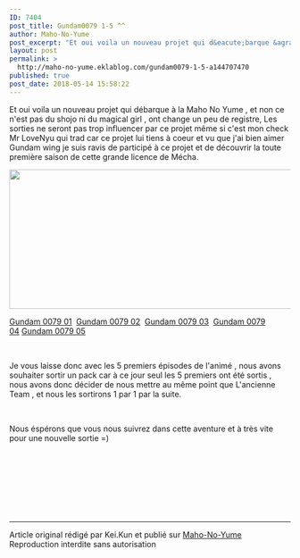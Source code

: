 ```yaml
---
ID: 7404
post_title: Gundam0079 1-5 ^^
author: Maho-No-Yume
post_excerpt: "Et oui voila un nouveau projet qui d&eacute;barque &agrave; la Maho No Yume , et non ce n'est pas du shojo ni du magical girl , ont change un peu de registre, Les sorties ne seront pas trop influencer par ce projet m&ecirc;me si c'est mon check Mr LoveNyu qui trad car ce projet lui tiens &agrave; coeur et vu que j'ai..."
layout: post
permalink: >
  http://maho-no-yume.eklablog.com/gundam0079-1-5-a144707470
published: true
post_date: 2018-05-14 15:58:22
---
```

<p>Et oui voila un nouveau projet qui d&eacute;barque &agrave; la Maho No Yume , et non ce n'est pas du shojo ni du magical girl , ont change un peu de registre, Les sorties ne seront pas trop influencer par ce projet m&ecirc;me si c'est mon check Mr LoveNyu qui trad car ce projet lui tiens &agrave; coeur et vu que j'ai bien aimer Gundam wing je suis ravis de particip&eacute; &agrave; ce projet et de d&eacute;couvrir la toute premi&egrave;re saison de cette grande licence de M&eacute;cha.</p>
<p><img src="https://united-subs.dearclouds.com/wp-content/uploads/2018/05/de7aac711d483e0736f46ef78cfd947c.jpg" width="520" height="250" alt=""/></p>
<p><a href="https://www.multiup.org/fr/download/edbeb36312015bc0e46f5dfd795446b6">Gundam 0079 01</a>&nbsp;&nbsp;<a href="https://www.multiup.org/fr/download/4c480c911e240ec9d8dd1acad9c2de02">Gundam 0079 02</a>&nbsp;&nbsp;<a href="https://multiup.org/21cb22887baf4b44f9c6dc81f69a17f3">Gundam 0079 03</a>&nbsp;&nbsp;<a href="https://www.multiup.org/fr/download/45021b39022a92774c44db0e307f5706">Gundam 0079 04</a>&nbsp;<a href="https://multiup.org/a218ad8de2293bb9e1a89b31be7f8eef">Gundam 0079 05</a></p>
<p>&nbsp;</p>
<p>Je vous laisse donc avec les 5 premiers &eacute;pisodes de l'anim&eacute; , nous avons souhaiter sortir un pack car &agrave; ce jour seul les 5 premiers ont &eacute;t&eacute; sortis , nous avons donc d&eacute;cider de nous mettre au m&ecirc;me point que L'ancienne Team , et nous les sortirons 1 par 1 par la suite.</p>
<p>&nbsp;</p>
<p>Nous &eacute;sp&eacute;rons que vous nous suivrez dans cette aventure et &agrave; tr&egrave;s vite pour une nouvelle sortie =)&nbsp;</p>
<p>&nbsp;</p>
<p>&nbsp;</p><br /><br /><br /><hr />Article original rédigé par Kei.Kun et publié sur <a href="http://maho-no-yume.eklablog.com/">Maho-No-Yume</a> <br /> Reproduction interdite sans autorisation